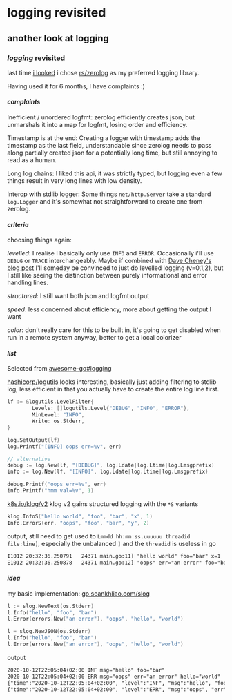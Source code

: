 # logging revisited

## another look at logging


### _logging_ revisited

last time [i looked](/blog/12020-04-12-go-structured-logging/)
i chose [rs/zerolog](https://github.com/rs/zerolog)
as my preferred logging library.

Having used it for 6 months,
I have complaints :)

#### _complaints_

Inefficient / unordered logfmt:
zerolog efficiently creates json,
but unmarshals it into a map for logfmt,
losing order and efficiency.

Timestamp is at the end:
Creating a logger with timestamp adds the timestamp as the last field,
understandable since zerolog needs to pass along
partially created json for a potentially long time,
but still annoying to read as a human.

Long log chains:
I liked this api, it was strictly typed,
but logging even a few things result in very long lines with low density.

Interop with stdlib logger:
Some things `net/http.Server` take a standard `log.Logger`
and it's somewhat not straightforward to create one from zerolog.

#### _criteria_

choosing things again:

_levelled_:
I realise I basically only use `INFO` and `ERROR`.
Occasionally i'll use `DEBUG` or `TRACE` interchangeably.
Maybe if combined with
[Dave Cheney's blog post](https://dave.cheney.net/2015/11/05/lets-talk-about-logging)
I'll someday be convinced to just do levelled logging (v=0,1,2),
but I still like seeing the distinction
between purely informational and error handling lines.

_structured_:
I still want both json and logfmt output

_speed_:
less concerned about efficiency,
more about getting the output I want

_color_:
don't really care for this to be built in,
it's going to get disabled when run in a remote system anyway,
better to get a local colorizer

#### _list_

Selected from [awesome-go#logging](https://github.com/avelino/awesome-go#logging)

[hashicorp/logutils](https://pkg.go.dev/github.com/hashicorp/logutils)
looks interesting, basically just adding filtering to stdlib log,
less efficient in that you actually have to create the entire log line first.

```go
lf := &logutils.LevelFilter{
        Levels: []logutils.Level{"DEBUG", "INFO", "ERROR"},
        MinLevel: "INFO",
        Write: os.Stderr,
}

log.SetOutput(lf)
log.Printf("[INFO] oops err=%v", err)

// alternative
debug := log.New(lf, "[DEBUG]", log.Ldate|log.Ltime|log.Lmsgprefix)
info := log.New(lf, "[INFO]", log.Ldate|log.Ltime|log.Lmsgprefix)

debug.Printf("oops err=%v", err)
info.Printf("hmm val=%v", 1)
```

[k8s.io/klog/v2](https://pkg.go.dev/k8s.io/klog/v2)
klog v2 gains structured logging with the `*S` variants

```go
klog.InfoS("hello world", "foo", "bar", "x", 1)
Info.ErrorS(err, "oops", "foo", "bar", "y", 2)
```

output, still need to get used to `Lmmdd hh:mm:ss.uuuuuu threadid file:line]`,
especially the unbalanced `]` and the `threadid` is useless in go

```txt
I1012 20:32:36.250791   24371 main.go:11] "hello world" foo="bar" x=1
E1012 20:32:36.250878   24371 main.go:12] "oops" err="an error" foo="bar" y=2
```

#### _idea_

my basic implementation: [go.seankhliao.com/slog](https://pkg.go.dev/go.seankhliao.com/slog)

```go
l := slog.NewText(os.Stderr)
l.Info("hello", "foo", "bar")
l.Error(errors.New("an error"), "oops", "hello", "world")

l = slog.NewJSON(os.Stderr)
l.Info("hello", "foo", "bar")
l.Error(errors.New("an error"), "oops", "hello", "world")
```

output

```txt
2020-10-12T22:05:04+02:00 INF msg="hello" foo="bar"
2020-10-12T22:05:04+02:00 ERR msg="oops" err="an error" hello="world"
{"time":"2020-10-12T22:05:04+02:00", "level":"INF", "msg":"hello", "foo":"bar"}
{"time":"2020-10-12T22:05:04+02:00", "level":"ERR", "msg":"oops", "err":"an error", "hello":"world"}
```
